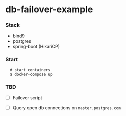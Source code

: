# db-failover-example

### Stack
  - bind9
  - postgres
  - spring-boot (HikariCP)

### Start
  ```
    # start containers
    $ docker-compose up
  ```

### TBD

- [ ] Failover script
- [ ] Query open db connections on `master.postgres.com`

